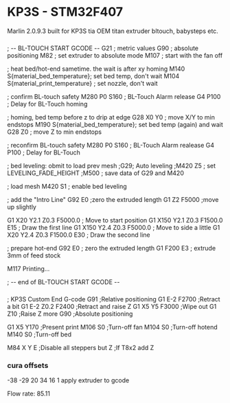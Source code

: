 # KP3S - STM32F407


Marlin 2.0.9.3 built for KP3S tia
OEM titan extruder
bltouch, babysteps etc.





###
; -- BL-TOUCH START GCODE --
G21                      ; metric values
G90                      ; absolute positioning
M82                      ; set extruder to absolute mode
M107 ; start with the fan off

; heat bed/hot-end sametime. the wait is after xy homing
M140 S{material_bed_temperature}; set bed temp, don't wait
M104 S{material_print_temperature} ; set nozzle, don't wait

; confirm BL-touch safety
M280 P0 S160             ; BL-Touch Alarm release
G4 P100 ; Delay for BL-Touch homing

; homing, bed temp before z to drip at edge
G28 X0 Y0                ; move X/Y to min endstops
M190 S{material_bed_temperature}; set bed temp (again) and wait
G28 Z0 ; move Z to min endstops

; reconfirm BL-touch safety
M280 P0 S160             ; BL-Touch Alarm realease
G4 P100 ; Delay for BL-Touch

; bed leveling: obmit to load prev mesh
;G29; Auto leveling
;M420 Z5 ; set LEVELING_FADE_HEIGHT
;M500 ; save data of G29 and M420

; load mesh
M420 S1 ; enable bed leveling

; add the "Intro Line"
G92 E0                   ;zero the extruded length
G1 Z2 F5000              ;move up slightly


G1 X20 Y2.1 Z0.3 F5000.0 ; Move to start position
G1 X150 Y2.1 Z0.3 F1500.0 E15 ; Draw the first line
G1 X150 Y2.4 Z0.3 F5000.0 ; Move to side a little
G1 X20 Y2.4 Z0.3 F1500.0 E30 ; Draw the second line

; prepare hot-end
G92 E0                   ; zero the extruded length
G1 F200 E3               ; extrude 3mm of feed stock

M117 Printing...

; -- end of BL-TOUCH START GCODE --

###
; KP3S Custom End G-code
G91 ;Relative positioning
G1 E-2 F2700 ;Retract a bit
G1 E-2 Z0.2 F2400 ;Retract and raise Z
G1 X5 Y5 F3000 ;Wipe out
G1 Z10 ;Raise Z more
G90 ;Absolute positioning

G1 X5 Y170 ;Present print
M106 S0 ;Turn-off fan
M104 S0 ;Turn-off hotend
M140 S0 ;Turn-off bed

M84 X Y E ;Disable all steppers but Z ;If T8x2 add Z
####

### cura offsets
-38
-29
20
34
16
1
apply extruder to gcode


Flow rate: 85.11